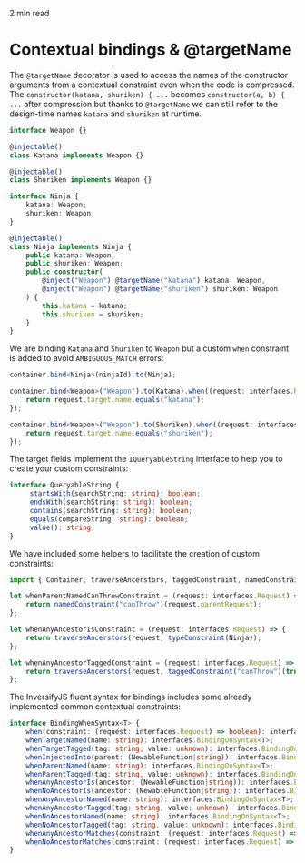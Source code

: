 <p id="reading-time-action-id" align="left">2 min read</p>

# Contextual bindings & @targetName
The `@targetName` decorator is used to access the names of the constructor arguments from a
contextual constraint even when the code is compressed. The `constructor(katana, shuriken) { ...`
becomes `constructor(a, b) { ...` after compression but thanks to `@targetName` we can still
refer to the design-time names `katana` and `shuriken` at runtime.

```ts
interface Weapon {}

@injectable()
class Katana implements Weapon {}

@injectable()
class Shuriken implements Weapon {}

interface Ninja {
    katana: Weapon;
    shuriken: Weapon;
}

@injectable()
class Ninja implements Ninja {
    public katana: Weapon;
    public shuriken: Weapon;
    public constructor(
        @inject("Weapon") @targetName("katana") katana: Weapon,
        @inject("Weapon") @targetName("shuriken") shuriken: Weapon
    ) {
        this.katana = katana;
        this.shuriken = shuriken;
    }
}
```

We are binding `Katana` and `Shuriken` to `Weapon` but a custom `when` constraint is added to avoid `AMBIGUOUS_MATCH` errors:

```ts
container.bind<Ninja>(ninjaId).to(Ninja);

container.bind<Weapon>("Weapon").to(Katana).when((request: interfaces.Request) => {
    return request.target.name.equals("katana");
});

container.bind<Weapon>("Weapon").to(Shuriken).when((request: interfaces.Request) => {
    return request.target.name.equals("shuriken");
});
```

The target fields implement the `IQueryableString` interface to help you to create your custom constraints:

```ts
interface QueryableString {
	 startsWith(searchString: string): boolean;
	 endsWith(searchString: string): boolean;
	 contains(searchString: string): boolean;
	 equals(compareString: string): boolean;
	 value(): string;
}
```
We have included some helpers to facilitate the creation of custom constraints:

```ts
import { Container, traverseAncerstors, taggedConstraint, namedConstraint, typeConstraint } from "inversify";

let whenParentNamedCanThrowConstraint = (request: interfaces.Request) => {
    return namedConstraint("canThrow")(request.parentRequest);
};

let whenAnyAncestorIsConstraint = (request: interfaces.Request) => {
    return traverseAncerstors(request, typeConstraint(Ninja));
};

let whenAnyAncestorTaggedConstraint = (request: interfaces.Request) => {
    return traverseAncerstors(request, taggedConstraint("canThrow")(true));
};
```

The InversifyJS fluent syntax for bindings includes some already implemented common contextual constraints:

```ts
interface BindingWhenSyntax<T> {
    when(constraint: (request: interfaces.Request) => boolean): interfaces.BindingOnSyntax<T>;
    whenTargetNamed(name: string): interfaces.BindingOnSyntax<T>;
    whenTargetTagged(tag: string, value: unknown): interfaces.BindingOnSyntax<T>;
    whenInjectedInto(parent: (NewableFunction|string)): interfaces.BindingOnSyntax<T>;
    whenParentNamed(name: string): interfaces.BindingOnSyntax<T>;
    whenParentTagged(tag: string, value: unknown): interfaces.BindingOnSyntax<T>;
    whenAnyAncestorIs(ancestor: (NewableFunction|string)): interfaces.BindingOnSyntax<T>;
    whenNoAncestorIs(ancestor: (NewableFunction|string)): interfaces.BindingOnSyntax<T>;
    whenAnyAncestorNamed(name: string): interfaces.BindingOnSyntax<T>;
    whenAnyAncestorTagged(tag: string, value: unknown): interfaces.BindingOnSyntax<T>;
    whenNoAncestorNamed(name: string): interfaces.BindingOnSyntax<T>;
    whenNoAncestorTagged(tag: string, value: unknown): interfaces.BindingOnSyntax<T>;
    whenAnyAncestorMatches(constraint: (request: interfaces.Request) => boolean): interfaces.BindingOnSyntax<T>;
    whenNoAncestorMatches(constraint: (request: interfaces.Request) => boolean): interfaces.BindingOnSyntax<T>;
}
```
